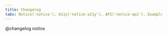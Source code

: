```yaml
---
title: Changelog
tabs: Notice('notice'), A11y('notice-a11y'), API('notice-api'), Example('notice-code'), Changelog('notice-changelog')
---
```


@changelog notice

